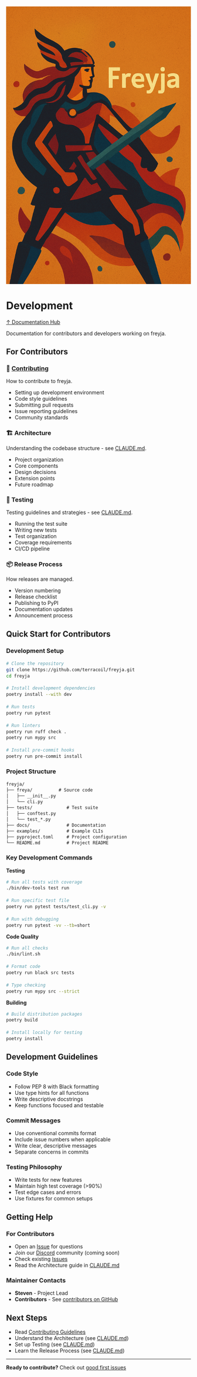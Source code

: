 ![Freyja Action](https://github.com/terracoil/freyja/raw/main/docs/freyja-action.png)
# Development

[↑ Documentation Hub](../README.md)

Documentation for contributors and developers working on freyja.

## For Contributors

### 🤝 [Contributing](contributing.md)
How to contribute to freyja.
- Setting up development environment
- Code style guidelines
- Submitting pull requests
- Issue reporting guidelines
- Community standards

### 🏗️ Architecture
Understanding the codebase structure - see [CLAUDE.md](../../CLAUDE.md).
- Project organization
- Core components
- Design decisions
- Extension points
- Future roadmap

### 🧪 Testing
Testing guidelines and strategies - see [CLAUDE.md](../../CLAUDE.md).
- Running the test suite
- Writing new tests
- Test organization
- Coverage requirements
- CI/CD pipeline

### 📦 Release Process
How releases are managed.
- Version numbering
- Release checklist
- Publishing to PyPI
- Documentation updates
- Announcement process

## Quick Start for Contributors

### Development Setup
```bash
# Clone the repository
git clone https://github.com/terracoil/freyja.git
cd freyja

# Install development dependencies
poetry install --with dev

# Run tests
poetry run pytest

# Run linters
poetry run ruff check .
poetry run mypy src

# Install pre-commit hooks
poetry run pre-commit install
```

### Project Structure
```
freyja/
├── freya/          # Source code
│   ├── __init__.py
│   └── cli.py
├── tests/             # Test suite
│   ├── conftest.py
│   └── test_*.py
├── docs/              # Documentation
├── examples/          # Example CLIs
├── pyproject.toml     # Project configuration
└── README.md          # Project README
```

### Key Development Commands

**Testing**
```bash
# Run all tests with coverage
./bin/dev-tools test run

# Run specific test file
poetry run pytest tests/test_cli.py -v

# Run with debugging
poetry run pytest -vv --tb=short
```

**Code Quality**
```bash
# Run all checks
./bin/lint.sh

# Format code
poetry run black src tests

# Type checking
poetry run mypy src --strict
```

**Building**
```bash
# Build distribution packages
poetry build

# Install locally for testing
poetry install
```

## Development Guidelines

### Code Style
- Follow PEP 8 with Black formatting
- Use type hints for all functions
- Write descriptive docstrings
- Keep functions focused and testable

### Commit Messages
- Use conventional commits format
- Include issue numbers when applicable
- Write clear, descriptive messages
- Separate concerns in commits

### Testing Philosophy
- Write tests for new features
- Maintain high test coverage (>90%)
- Test edge cases and errors
- Use fixtures for common setups

## Getting Help

### For Contributors
- Open an [Issue](https://github.com/terracoil/freyja/issues) for questions
- Join our [Discord](#) community (coming soon)
- Check existing [Issues](https://github.com/terracoil/freyja/issues)
- Read the Architecture guide in [CLAUDE.md](../../CLAUDE.md)

### Maintainer Contacts
- **Steven** - Project Lead
- **Contributors** - See [contributors on GitHub](https://github.com/terracoil/freyja/graphs/contributors)

## Next Steps

- Read [Contributing Guidelines](contributing.md)
- Understand the Architecture (see [CLAUDE.md](../../CLAUDE.md))
- Set up Testing (see [CLAUDE.md](../../CLAUDE.md))
- Learn the Release Process (see [CLAUDE.md](../../CLAUDE.md))

---

**Ready to contribute?** Check out [good first issues](https://github.com/terracoil/freyja/labels/good%20first%20issue)